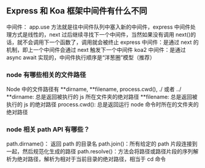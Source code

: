 ## Express 和 Koa 框架中间件有什么不同

中间件： app.use 方法就是往中间件队列中塞入新的中间件，express 中间件处理方式是线性的，next 过后继续寻找下一个中间件，当然如果没有调用 next()的话，就不会调用下一个函数了，调用就会被终止
express 中间件：是通过 next 的机制，即上一个中间件会通过 next 触发下一个中间件
koa2 中间件：是通过 async await 实现的，中间件执行顺序是“洋葱圈”模型（推荐）

### node 有哪些相关的文件路径

Node 中的文件路径有 **dirname, **filename, process.cwd(), ./ 或者 ../
**dirname: 总是返回被执行的 js 所在文件夹的绝对路径
**filename: 总是返回被执行的 js 的绝对路径
process.cwd(): 总是返回运行 node 命令时所在的文件夹的绝对路径

### node 相关 path API 有哪些？

path.dirname()： 返回 path 的目录名
path.join()：所有给定的 path 片段连接到一起，然后规范化生成的路径
path.resolve()：方法会将路径或路径片段的序列解析为绝对路径，解析为相对于当前目录的绝对路径，相当于 cd 命令

